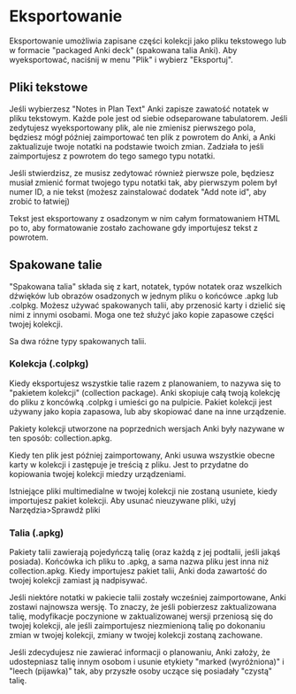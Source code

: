 # Eksportowanie

Eksportowanie umożliwia zapisane części kolekcji jako pliku tekstowego lub w formacie "packaged Anki deck" (spakowana talia Anki). Aby wyeksportować, naciśnij w menu "Plik" i wybierz "Eksportuj".

## Pliki tekstowe

Jeśli wybierzesz "Notes in Plan Text" Anki zapisze zawatość notatek w pliku tekstowym. Każde pole jest od siebie odseparowane tabulatorem. Jeśli zedytujesz wyeksportowany plik, ale nie zmienisz pierwszego pola, będziesz mógł później zaimportować ten plik z powrotem do Anki, a Anki zaktualizuje twoje notatki na podstawie twoich zmian. Zadziała to jeśli zaimportujesz z powrotem do tego samego typu notatki.

Jeśli stwierdzisz, ze musisz zedytować również pierwsze pole, będziesz musiał zmienić format twojego typu notatki tak, aby pierwszym polem był numer ID, a nie tekst (możesz zainstalować dodatek "Add note id", aby zrobić to łatwiej)

Tekst jest eksportowany z osadzonym w nim całym formatowaniem HTML po to, aby formatowanie zostało zachowane gdy importujesz tekst z powrotem.

## Spakowane talie

"Spakowana talia" składa się z kart, notatek, typów notatek oraz wszelkich dźwięków lub obrazów osadzonych w jednym pliku o końcówce .apkg lub .colpkg. Możesz używać spakowanych talii, aby przenosić karty i dzielić się nimi z innymi osobami. Moga one też służyć jako kopie zapasowe części twojej kolekcji.

Sa dwa różne typy spakowanych talii.

### Kolekcja (.colpkg)

Kiedy eksportujesz wszystkie talie razem z planowaniem, to nazywa się to "pakietem kolekcji" (collection package). Anki skopiuje całą twoją kolekcję do pliku z koncówką .colpkg i umieści go na pulpicie. Pakiet kolekcji jest używany jako kopia zapasowa, lub aby skopiować dane na inne urządzenie.

Pakiety kolekcji utworzone na poprzednich wersjach Anki były nazywane w ten sposób: collection.apkg.

Kiedy ten plik jest później zaimportowany, Anki usuwa wszystkie obecne karty w kolekcji i zastępuje je treścią z pliku. Jest to przydatne do kopiowania twojej kolekcji miedzy urządzeniami.

Istniejące pliki multimedialne w twojej kolekcji nie zostaną usuniete, kiedy importujesz pakiet kolekcji. Aby usunać nieuzywane pliki, użyj Narzędzia&gt;Sprawdź pliki

### Talia (.apkg)

Pakiety talii zawierają pojedyńczą talię (oraz każdą z jej podtalii, jeśli jakąś posiada). Końcówka ich pliku to .apkg, a sama nazwa pliku jest inna niż collection.apkg. Kiedy importujesz pakiet talii, Anki doda zawartość do twojej kolekcji zamiast ją nadpisywać.

Jeśli niektóre notatki w pakiecie talii zostały wcześniej zaimportowane, Anki zostawi najnowsza wersję. To znaczy, że jeśli pobierzesz zaktualizowana talię, modyfikacje poczynione w zaktualizowanej wersji przeniosą się do twojej kolekcji, ale jeśli zaimportujesz niezmienioną talię po dokonaniu zmian w twojej kolekcji, zmiany w twojej kolekcji zostaną zachowane.

Jeśli zdecydujesz nie zawierać informacji o planowaniu, Anki założy, że udostepniasz talię innym osobom i usunie etykiety "marked (wyróżniona)" i "leech (pijawka)" tak, aby przyszłe osoby uczące się posiadały "czystą" talię.
